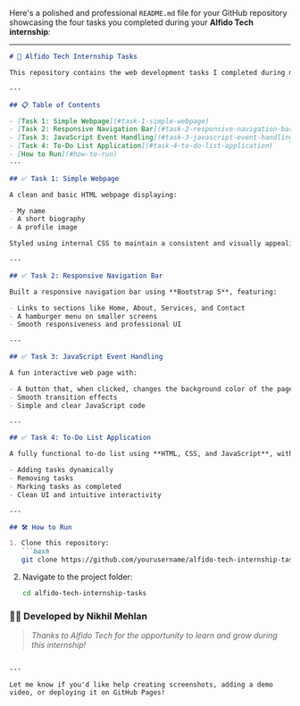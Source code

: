Here's a polished and professional `README.md` file for your GitHub repository showcasing the four tasks you completed during your **Alfido Tech internship**:

---

````markdown
# 💼 Alfido Tech Internship Tasks

This repository contains the web development tasks I completed during my internship at **Alfido Tech**. The goal was to demonstrate proficiency in HTML, CSS, JavaScript, and responsive design practices using Bootstrap.

---

## 📋 Table of Contents

- [Task 1: Simple Webpage](#task-1-simple-webpage)
- [Task 2: Responsive Navigation Bar](#task-2-responsive-navigation-bar)
- [Task 3: JavaScript Event Handling](#task-3-javascript-event-handling)
- [Task 4: To-Do List Application](#task-4-to-do-list-application)
- [How to Run](#how-to-run)
---

## ✅ Task 1: Simple Webpage

A clean and basic HTML webpage displaying:

- My name
- A short biography
- A profile image

Styled using internal CSS to maintain a consistent and visually appealing layout.

---

## ✅ Task 2: Responsive Navigation Bar

Built a responsive navigation bar using **Bootstrap 5**, featuring:

- Links to sections like Home, About, Services, and Contact
- A hamburger menu on smaller screens
- Smooth responsiveness and professional UI

---

## ✅ Task 3: JavaScript Event Handling

A fun interactive web page with:

- A button that, when clicked, changes the background color of the page to a random color
- Smooth transition effects
- Simple and clear JavaScript code

---

## ✅ Task 4: To-Do List Application

A fully functional to-do list using **HTML, CSS, and JavaScript**, with features like:

- Adding tasks dynamically
- Removing tasks
- Marking tasks as completed
- Clean UI and intuitive interactivity

---

## 🛠️ How to Run

1. Clone this repository:
   ```bash
   git clone https://github.com/yourusername/alfido-tech-internship-tasks.git
````

2. Navigate to the project folder:

   ```bash
   cd alfido-tech-internship-tasks
   ```

### 👨‍💻 Developed by Nikhil Mehlan

> *Thanks to Alfido Tech for the opportunity to learn and grow during this internship!*

```

---

Let me know if you'd like help creating screenshots, adding a demo video, or deploying it on GitHub Pages!
```

